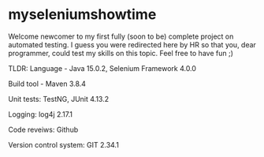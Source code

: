 # myseleniumshowtime
Welcome newcomer to my first fully (soon to be) complete project on automated testing.
I guess you were redirected here by HR so that you, dear programmer, could test my skills on this topic. Feel free to have fun ;)

TLDR:
Language - Java 15.0.2, Selenium Framework 4.0.0

Build tool - Maven 3.8.4

Unit tests: TestNG, JUnit 4.13.2

Logging: log4j 2.17.1

Code reveiws: Github

Version control system: GIT 2.34.1
